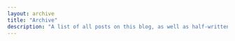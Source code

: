 ```yaml
---
layout: archive
title: "Archive"
description: "A list of all posts on this blog, as well as half-written drafts I may or may not complete, but have put up for everyone to see anyway."
---
```

